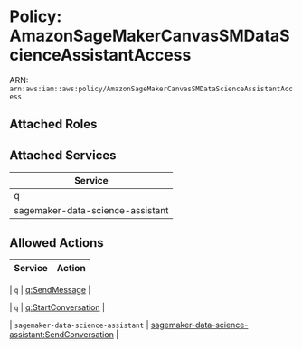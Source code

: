 # Policy: AmazonSageMakerCanvasSMDataScienceAssistantAccess

ARN: `arn:aws:iam::aws:policy/AmazonSageMakerCanvasSMDataScienceAssistantAccess`

## Attached Roles

## Attached Services

| Service |
|---------|
| q |
| sagemaker-data-science-assistant |

## Allowed Actions

| Service | Action |
|:-------:|--------|

| `q` | [q:SendMessage](../actions.md#q:sendmessage) |

| `q` | [q:StartConversation](../actions.md#q:startconversation) |

| `sagemaker-data-science-assistant` | [sagemaker-data-science-assistant:SendConversation](../actions.md#sagemaker-data-science-assistant:sendconversation) |
